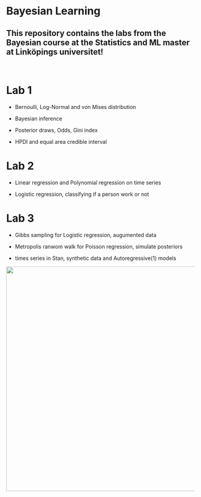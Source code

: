 # Bayesian Learning

## This repository contains the labs from the Bayesian course at the Statistics and ML master at Linköpings universitet!  

<br>

# Lab 1

* Bernoulli, Log-Normal and von Mises distribution
  
* Bayesian inference
  
* Posterior draws, Odds, Gini index
  
* HPDI and equal area credible interval


# Lab 2

* Linear regression and Polynomial regression on time series

* Logistic regression, classifying if a person work or not

  

# Lab 3 

* Gibbs sampling for Logistic regression, augumented data

* Metropolis ranwom walk for Poisson regression, simulate posteriors

*  times series in Stan, synthetic data and Autoregressive(1) models





<div align="center">
  <img src="https://media1.tenor.com/m/6RUNNxqhJv8AAAAC/jarvis-bayes.gif" width="600" height="600"/>
</div>

